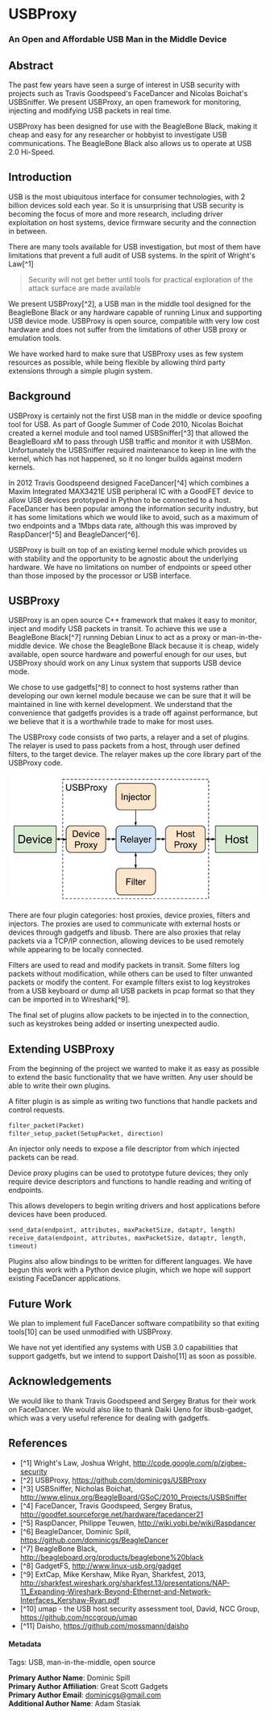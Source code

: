 # USBProxy
### An Open and Affordable USB Man in the Middle Device

## Abstract
The past few years have seen a surge of interest in USB security with projects such as Travis Goodspeed's FaceDancer and Nicolas Boichat's USBSniffer. We present USBProxy, an open framework for monitoring, injecting and modifying USB packets in real time.

USBProxy has been designed for use with the BeagleBone Black, making it cheap and easy for any researcher or hobbyist to investigate USB communications. The BeagleBone Black also allows us to operate at USB 2.0 Hi-Speed.


## Introduction

USB is the most ubiquitous interface for consumer technologies, with 2 billion devices sold each year. So it is unsurprising that USB security is becoming the focus of more and more research, including driver exploitation on host systems, device firmware security and the connection in between.

There are many tools available for USB investigation, but most of them have limitations that prevent a full audit of USB systems. In the spirit of Wright's Law[^1]

>Security will not get better until tools for practical exploration of the attack surface are made available

We present USBProxy[^2], a USB man in the middle tool designed for the BeagleBone Black or any hardware capable of running Linux and supporting USB device mode. USBProxy is open source, compatible with very low cost hardware and does not suffer from the limitations of other USB proxy or emulation tools.

We have worked hard to make sure that USBProxy uses as few system resources as possible, while being flexible by allowing third party extensions through a simple plugin system.


## Background

USBProxy is certainly not the first USB man in the middle or device spoofing tool for USB. As part of Google Summer of Code 2010, Nicolas Boichat created a kernel module and tool named USBSniffer[^3] that allowed the BeagleBoard xM to pass through USB traffic and monitor it with USBMon. Unfortunately the USBSniffer required maintenance to keep in line with the kernel, which has not happened, so it no longer builds against modern kernels.

In 2012 Travis Goodspeend designed FaceDancer[^4] which combines a Maxim Integrated MAX3421E USB peripheral IC with a GoodFET device to allow USB devices prototyped in Python to be connected to a host. FaceDancer has been popular among the information security industry, but it has some limitations which we would like to avoid, such as a maximum of two endpoints and a 1Mbps data rate, although this was improved by RaspDancer[^5] and BeagleDancer[^6].

USBProxy is built on top of an existing kernel module which provides us with stability and the opportunity to be agnostic about the underlying hardware. We have no limitations on number of endpoints or speed other than those imposed by the processor or USB interface.

## USBProxy

USBProxy is an open source C++ framework that makes it easy to monitor, inject and modify USB packets in transit. To achieve this we use a BeagleBone Black[^7] running Debian Linux to act as a proxy or man-in-the-middle device. We chose the BeagleBone Black because it is cheap, widely available, open source hardware and powerful enough for our uses, but USBProxy should work on any Linux system that supports USB device mode.

We chose to use gadgetfs[^8] to connect to host systems rather than developing our own kernel module because we can be sure that it will be maintained in line with kernel development. We understand that the convenience that gadgetfs provides is a trade off against performance, but we believe that it is a worthwhile trade to make for most uses.

The USBProxy code consists of two parts, a relayer and a set of plugins. The relayer is used to pass packets from a host, through user defined filters, to the target device. The relayer makes up the core library part of the USBProxy code.

![USBProxy Architecture](imgs/USBProxy_arch.png "USBProxy Architecture")

There are four plugin categories: host proxies, device proxies, filters and injectors. The proxies are used to communicate with external hosts or devices through gadgetfs and libusb. There are also proxies that relay packets via a TCP/IP connection, allowing devices to be used remotely while appearing to be locally connected.

Filters are used to read and modify packets in transit. Some filters log packets without modification, while others can be used to filter unwanted packets or modify the content. For example filters exist to log keystrokes from a USB keyboard or dump all USB packets in pcap format so that they can be imported in to Wireshark[^9].

The final set of plugins allow packets to be injected in to the connection, such as keystrokes being added or inserting unexpected audio.

## Extending USBProxy

From the beginning of the project we wanted to make it as easy as possible to extend the basic functionality that we have written. Any user should be able to write their own plugins.

A filter plugin is as simple as writing two functions that handle packets and control requests.

    filter_packet(Packet)
    filter_setup_packet(SetupPacket, direction)

An injector only needs to expose a file descriptor from which injected packets can be read.

Device proxy plugins can be used to prototype future devices; they only require device descriptors and functions to handle reading and writing of endpoints.

This allows developers to begin writing drivers and host applications before devices have been produced.

    send_data(endpoint, attributes, maxPacketSize, dataptr, length)
    receive_data(endpoint, attributes, maxPacketSize, dataptr, length, timeout)

Plugins also allow bindings to be written for different languages. We have begun
this work with a Python device plugin, which we hope will support existing
FaceDancer applications.


Future Work
-----------

We plan to implement full FaceDancer software compatibility so that exiting
tools[10] can be used unmodified with USBProxy.

We have not yet identified any systems with USB 3.0 capabilities that support
gadgetfs, but we intend to support Daisho[11] as soon as possible.


Acknowledgements
----------------

We would like to thank Travis Goodspeed and Sergey Bratus for their work on
FaceDancer. We would also like to thank Daiki Ueno for libusb-gadget, which was
a very useful reference for dealing with gadgetfs.


## References

* [^1] Wright's Law, Joshua Wright, http://code.google.com/p/zigbee-security
* [^2] USBProxy, https://github.com/dominicgs/USBProxy
* [^3] USBSniffer, Nicholas Boichat, http://www.elinux.org/BeagleBoard/GSoC/2010_Projects/USBSniffer
* [^4] FaceDancer, Travis Goodspeed, Sergey Bratus, http://goodfet.sourceforge.net/hardware/facedancer21
* [^5] RaspDancer, Philippe Teuwen, http://wiki.yobi.be/wiki/Raspdancer
* [^6] BeagleDancer, Dominic Spill, https://github.com/dominicgs/BeagleDancer
* [^7] BeagleBone Black, http://beagleboard.org/products/beaglebone%20black
* [^8] GadgetFS, http://www.linux-usb.org/gadget
* [^9] ExtCap, Mike Kershaw, Mike Ryan, Sharkfest, 2013, http://sharkfest.wireshark.org/sharkfest.13/presentations/NAP-11_Expanding-Wireshark-Beyond-Ethernet-and-Network-Interfaces_Kershaw-Ryan.pdf
* [^10] umap - the USB host security assessment tool, David, NCC Group, https://github.com/nccgroup/umap
* [^11] Daisho, https://github.com/mossmann/daisho


#### Metadata
Tags: USB, man-in-the-middle, open source

**Primary Author Name**: Dominic Spill  
**Primary Author Affiliation**: Great Scott Gadgets  
**Primary Author Email**: dominicgs@gmail.com  
**Additional Author Name**: Adam Stasiak